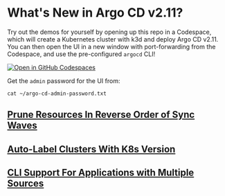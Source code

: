 # What's New in Argo CD v2.11?

Try out the demos for yourself by opening up this repo in a Codespace, which will create a Kubernetes cluster with k3d and deploy Argo CD v2.11. You can then open the UI in a new window with port-forwarding from the Codespace, and use the pre-configured `argocd` CLI!

[![Open in GitHub Codespaces](https://github.com/codespaces/badge.svg)](https://codespaces.new/morey-tech/argocd-v2.11-examples)

Get the `admin` password for the UI from:
```
cat ~/argo-cd-admin-password.txt
```

## [Prune Resources In Reverse Order of Sync Waves](./sync-waves/)
## [Auto-Label Clusters With K8s Version](./auto-label-clusters/)
## [CLI Support For Applications with Multiple Sources](./multi-source-cli/)
